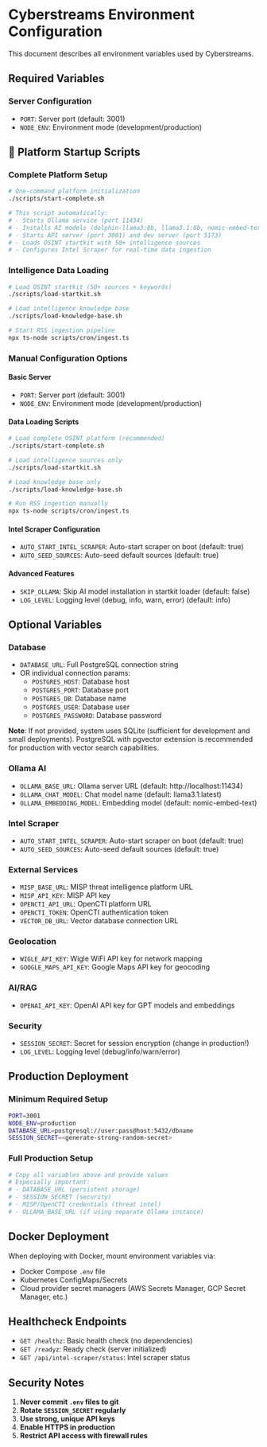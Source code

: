 # Cyberstreams Environment Configuration

This document describes all environment variables used by Cyberstreams.

## Required Variables

### Server Configuration

- `PORT`: Server port (default: 3001)
- `NODE_ENV`: Environment mode (development/production)

## 🚀 Platform Startup Scripts

### Complete Platform Setup
```bash
# One-command platform initialization
./scripts/start-complete.sh

# This script automatically:
# - Starts Ollama service (port 11434)
# - Installs AI models (dolphin-llama3:8b, llama3.1:8b, nomic-embed-text)
# - Starts API server (port 3001) and dev server (port 5173)
# - Loads OSINT startkit with 50+ intelligence sources
# - Configures Intel Scraper for real-time data ingestion
```

### Intelligence Data Loading
```bash
# Load OSINT startkit (50+ sources + keywords)
./scripts/load-startkit.sh

# Load intelligence knowledge base
./scripts/load-knowledge-base.sh

# Start RSS ingestion pipeline
npx ts-node scripts/cron/ingest.ts
```

### Manual Configuration Options

#### Basic Server
- `PORT`: Server port (default: 3001)
- `NODE_ENV`: Environment mode (development/production)

#### Data Loading Scripts
```bash
# Load complete OSINT platform (recommended)
./scripts/start-complete.sh

# Load intelligence sources only
./scripts/load-startkit.sh

# Load knowledge base only
./scripts/load-knowledge-base.sh

# Run RSS ingestion manually
npx ts-node scripts/cron/ingest.ts
```

#### Intel Scraper Configuration
- `AUTO_START_INTEL_SCRAPER`: Auto-start scraper on boot (default: true)
- `AUTO_SEED_SOURCES`: Auto-seed default sources (default: true)

#### Advanced Features
- `SKIP_OLLAMA`: Skip AI model installation in startkit loader (default: false)
- `LOG_LEVEL`: Logging level (debug, info, warn, error) (default: info)

## Optional Variables

### Database

- `DATABASE_URL`: Full PostgreSQL connection string
- OR individual connection params:
  - `POSTGRES_HOST`: Database host
  - `POSTGRES_PORT`: Database port
  - `POSTGRES_DB`: Database name
  - `POSTGRES_USER`: Database user
  - `POSTGRES_PASSWORD`: Database password

**Note**: If not provided, system uses SQLite (sufficient for development and small deployments). PostgreSQL with pgvector extension is recommended for production with vector search capabilities.

### Ollama AI

- `OLLAMA_BASE_URL`: Ollama server URL (default: http://localhost:11434)
- `OLLAMA_CHAT_MODEL`: Chat model name (default: llama3.1:latest)
- `OLLAMA_EMBEDDING_MODEL`: Embedding model (default: nomic-embed-text)

### Intel Scraper

- `AUTO_START_INTEL_SCRAPER`: Auto-start scraper on boot (default: true)
- `AUTO_SEED_SOURCES`: Auto-seed default sources (default: true)

### External Services

- `MISP_BASE_URL`: MISP threat intelligence platform URL
- `MISP_API_KEY`: MISP API key
- `OPENCTI_API_URL`: OpenCTI platform URL
- `OPENCTI_TOKEN`: OpenCTI authentication token
- `VECTOR_DB_URL`: Vector database connection URL

### Geolocation

- `WIGLE_API_KEY`: Wigle WiFi API key for network mapping
- `GOOGLE_MAPS_API_KEY`: Google Maps API key for geocoding

### AI/RAG

- `OPENAI_API_KEY`: OpenAI API key for GPT models and embeddings

### Security

- `SESSION_SECRET`: Secret for session encryption (change in production!)
- `LOG_LEVEL`: Logging level (debug/info/warn/error)

## Production Deployment

### Minimum Required Setup

```bash
PORT=3001
NODE_ENV=production
DATABASE_URL=postgresql://user:pass@host:5432/dbname
SESSION_SECRET=<generate-strong-random-secret>
```

### Full Production Setup

```bash
# Copy all variables above and provide values
# Especially important:
# - DATABASE_URL (persistent storage)
# - SESSION_SECRET (security)
# - MISP/OpenCTI credentials (threat intel)
# - OLLAMA_BASE_URL (if using separate Ollama instance)
```

## Docker Deployment

When deploying with Docker, mount environment variables via:

- Docker Compose `.env` file
- Kubernetes ConfigMaps/Secrets
- Cloud provider secret managers (AWS Secrets Manager, GCP Secret Manager, etc.)

## Healthcheck Endpoints

- `GET /healthz`: Basic health check (no dependencies)
- `GET /readyz`: Ready check (server initialized)
- `GET /api/intel-scraper/status`: Intel scraper status

## Security Notes

1. **Never commit `.env` files to git**
2. **Rotate `SESSION_SECRET` regularly**
3. **Use strong, unique API keys**
4. **Enable HTTPS in production**
5. **Restrict API access with firewall rules**

